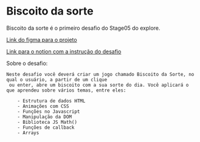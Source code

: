 # Biscoito da sorte

Biscoito da sorte é o primeiro desafio do Stage05 do explore.

[Link do figma para o projeto](https://www.figma.com/file/ySe0tCmiih4wiFmZt3Vdr9/Biscoito-da-Sorte-(Community)?type=design&node-id=0-1&mode=design&t=AXCEhAQiPTnrKAF1-0)

[Link para o notion com a instrução do desafio](https://efficient-sloth-d85.notion.site/Biscoito-da-Sorte-3ec5cf82a6dc41eb9672f21351a309b8)

Sobre o desafio:

    Neste desafio você deverá criar um jogo chamado Biscoito da Sorte, no qual o usuário, a partir de um clique
     ou enter, abre um biscoito com a sua sorte do dia. Você aplicará o que aprendeu sobre vários temas, entre eles:

        - Estrutura de dados HTML
        - Animações com CSS
        - Funções no Javascript
        - Manipulação da DOM
        - Biblioteca JS Math()
        - Funções de callback
        - Arrays
    
    